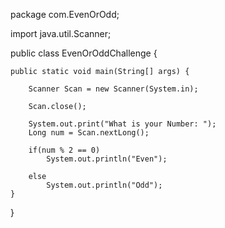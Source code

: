 package com.EvenOrOdd;

import java.util.Scanner;

public class EvenOrOddChallenge {
		
	
	public static void main(String[] args) {
		
		Scanner Scan = new Scanner(System.in);
		
		Scan.close();
		
		System.out.print("What is your Number: ");
		Long num = Scan.nextLong();
		
		if(num % 2 == 0)
			System.out.println("Even");
		
		else 
			System.out.println("Odd");
	}

}
